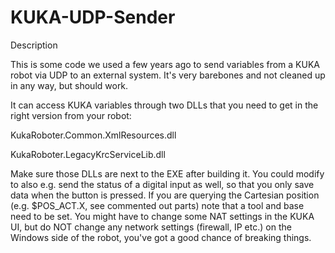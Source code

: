 # KUKA-UDP-Sender
Description

This is some code we used a few years ago to send variables from a KUKA robot via UDP to an external system. It's very barebones and not cleaned up in any way, but should work.

It can access KUKA variables through two DLLs that you need to get in the right version from your robot:

KukaRoboter.Common.XmlResources.dll

KukaRoboter.LegacyKrcServiceLib.dll

Make sure those DLLs are next to the EXE after building it. You could modify to also e.g. send the status of a digital input as well, so that you only save data when the button is pressed. If you are querying the Cartesian position (e.g. $POS_ACT.X, see commented out parts) note that a tool and base need to be set.
You might have to change some NAT settings in the KUKA UI, but do NOT change any network settings (firewall, IP etc.) on the Windows side of the robot, you've got a good chance of breaking things.
